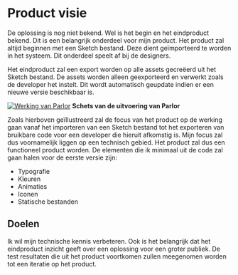 # Product visie

De oplossing is nog niet bekend. Wel is het begin en het eindproduct bekend. Dit is een belangrijk onderdeel voor mijn product. Het product zal altijd beginnen met een Sketch bestand. Deze dient geïmporteerd te worden in het systeem. Dit onderdeel speelt af bij de designers.

Het eindproduct zal een export worden op alle assets gecreëerd uit het Sketch bestand. De assets worden alleen geexporteerd en verwerkt zoals de developer het instelt. Dit wordt automatisch geupdate indien er een nieuwe versie beschikbaar is.

<a href="/Werking_parlor.png" target="_blank">![Werking van Parlor](/Werking_parlor.png)</a>
**Schets van de uitvoering van Parlor**

Zoals hierboven geïllustreerd zal de focus van het product op de werking gaan vanaf het importeren van een Sketch bestand tot het exporteren van bruikbare code voor een developer die hieruit afkomstig is. Mijn focus zal dus voornamelijk liggen op een technisch gebied. Het product zal dus een functioneel product worden. De elementen die ik minimaal uit de code zal gaan halen voor de eerste versie zijn:

- Typografie
- Kleuren
- Animaties
- Iconen
- Statische bestanden

## Doelen

Ik wil mijn technische kennis verbeteren. Ook is het belangrijk dat het eindproduct inzicht geeft over een oplossing voor een groter publiek. De test resultaten die uit het product voortkomen zullen meegenomen worden tot een iteratie op het product.
